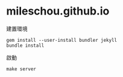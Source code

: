 # mileschou.github.io

建置環境

	gem install --user-install bundler jekyll
	bundle install

啟動

    make server